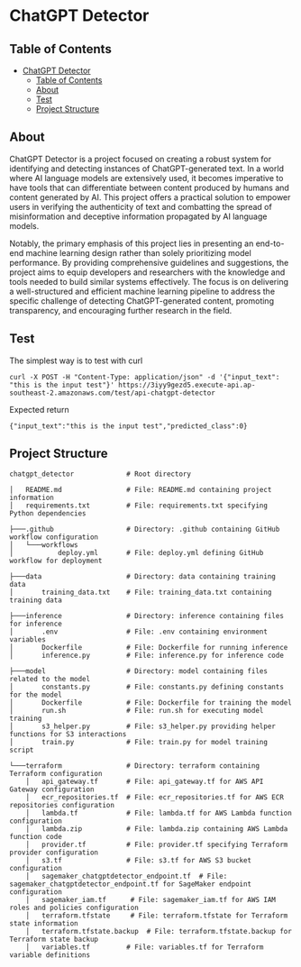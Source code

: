 # ChatGPT Detector

## Table of Contents

- [ChatGPT Detector](#chatgpt-detector)
  - [Table of Contents](#table-of-contents)
  - [About ](#about-)
  - [Test ](#test-)
  - [Project Structure ](#project-structure-)

## About <a name = "about"></a>

ChatGPT Detector is a project focused on creating a robust system for identifying and detecting instances of ChatGPT-generated text. In a world where AI language models are extensively used, it becomes imperative to have tools that can differentiate between content produced by humans and content generated by AI. This project offers a practical solution to empower users in verifying the authenticity of text and combatting the spread of misinformation and deceptive information propagated by AI language models.

Notably, the primary emphasis of this project lies in presenting an end-to-end machine learning design rather than solely prioritizing model performance. By providing comprehensive guidelines and suggestions, the project aims to equip developers and researchers with the knowledge and tools needed to build similar systems effectively. The focus is on delivering a well-structured and efficient machine learning pipeline to address the specific challenge of detecting ChatGPT-generated content, promoting transparency, and encouraging further research in the field.

## Test <a name = "test"></a>

The simplest way is to test with curl
```
curl -X POST -H "Content-Type: application/json" -d '{"input_text": "this is the input test"}' https://3iyy9gezd5.execute-api.ap-southeast-2.amazonaws.com/test/api-chatgpt-detector
```

Expected return
```
{"input_text":"this is the input test","predicted_class":0}
```

## Project Structure <a name = "Structure"></a>
```
chatgpt_detector             # Root directory

│   README.md                # File: README.md containing project information
│   requirements.txt         # File: requirements.txt specifying Python dependencies

├───.github                  # Directory: .github containing GitHub workflow configuration
│   └───workflows
│           deploy.yml       # File: deploy.yml defining GitHub workflow for deployment

├───data                     # Directory: data containing training data
│       training_data.txt    # File: training_data.txt containing training data

├───inference                # Directory: inference containing files for inference
│       .env                 # File: .env containing environment variables
│       Dockerfile           # File: Dockerfile for running inference
│       inference.py         # File: inference.py for inference code

├───model                    # Directory: model containing files related to the model
│       constants.py         # File: constants.py defining constants for the model
│       Dockerfile           # File: Dockerfile for training the model
│       run.sh               # File: run.sh for executing model training
│       s3_helper.py         # File: s3_helper.py providing helper functions for S3 interactions
│       train.py             # File: train.py for model training script

└───terraform                # Directory: terraform containing Terraform configuration
    │   api_gateway.tf       # File: api_gateway.tf for AWS API Gateway configuration
    │   ecr_repositories.tf  # File: ecr_repositories.tf for AWS ECR repositories configuration
    │   lambda.tf            # File: lambda.tf for AWS Lambda function configuration
    │   lambda.zip           # File: lambda.zip containing AWS Lambda function code
    │   provider.tf          # File: provider.tf specifying Terraform provider configuration
    │   s3.tf                # File: s3.tf for AWS S3 bucket configuration
    │   sagemaker_chatgptdetector_endpoint.tf  # File: sagemaker_chatgptdetector_endpoint.tf for SageMaker endpoint configuration
    │   sagemaker_iam.tf      # File: sagemaker_iam.tf for AWS IAM roles and policies configuration
    │   terraform.tfstate     # File: terraform.tfstate for Terraform state information
    │   terraform.tfstate.backup  # File: terraform.tfstate.backup for Terraform state backup
    │   variables.tf         # File: variables.tf for Terraform variable definitions
```